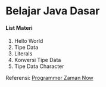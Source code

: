 # Belajar Java Dasar
#### List Materi
1. Hello World
2. Tipe Data
3. Literals
4. Konversi Tipe Data
5. Tipe Data Character

Referensi:  [Programmer Zaman Now](https://www.youtube.com/ProgrammerZamanNow)
